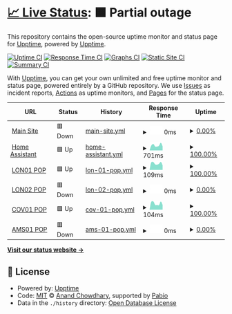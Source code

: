 # [📈 Live Status](https://status.willwilson.uk): <!--live status--> **🟧 Partial outage**

This repository contains the open-source uptime monitor and status page for [Upptime](https://upptime.js.org), powered by [Upptime](https://github.com/upptime/upptime).

[![Uptime CI](https://github.com/thewillwilson/upptime/workflows/Uptime%20CI/badge.svg)](https://github.com/thewillwilson/upptime/actions?query=workflow%3A%22Uptime+CI%22)
[![Response Time CI](https://github.com/thewillwilson/upptime/workflows/Response%20Time%20CI/badge.svg)](https://github.com/thewillwilson/upptime/actions?query=workflow%3A%22Response+Time+CI%22)
[![Graphs CI](https://github.com/thewillwilson/upptime/workflows/Graphs%20CI/badge.svg)](https://github.com/thewillwilson/upptime/actions?query=workflow%3A%22Graphs+CI%22)
[![Static Site CI](https://github.com/thewillwilson/upptime/workflows/Static%20Site%20CI/badge.svg)](https://github.com/thewillwilson/upptime/actions?query=workflow%3A%22Static+Site+CI%22)
[![Summary CI](https://github.com/thewillwilson/upptime/workflows/Summary%20CI/badge.svg)](https://github.com/thewillwilson/upptime/actions?query=workflow%3A%22Summary+CI%22)

With [Upptime](https://upptime.js.org), you can get your own unlimited and free uptime monitor and status page, powered entirely by a GitHub repository. We use [Issues](https://github.com/upptime/upptime/issues) as incident reports, [Actions](https://github.com/thewillwilson/upptime/actions) as uptime monitors, and [Pages](https://status.willwilson.uk) for the status page.

<!--start: status pages-->
<!-- This summary is generated by Upptime (https://github.com/upptime/upptime) -->
<!-- Do not edit this manually, your changes will be overwritten -->
<!-- prettier-ignore -->
| URL | Status | History | Response Time | Uptime |
| --- | ------ | ------- | ------------- | ------ |
| <img alt="" src="https://icons.duckduckgo.com/ip3/willwilson.uk.ico" height="13"> [Main Site](https://willwilson.uk) | 🟥 Down | [main-site.yml](https://github.com/thewillwilson/upptime/commits/HEAD/history/main-site.yml) | <details><summary><img alt="Response time graph" src="./graphs/main-site/response-time-week.png" height="20"> 0ms</summary><br><a href="https://status.willwilson.uk/history/main-site"><img alt="Response time 1208" src="https://img.shields.io/endpoint?url=https%3A%2F%2Fraw.githubusercontent.com%2Fthewillwilson%2Fupptime%2FHEAD%2Fapi%2Fmain-site%2Fresponse-time.json"></a><br><a href="https://status.willwilson.uk/history/main-site"><img alt="24-hour response time 0" src="https://img.shields.io/endpoint?url=https%3A%2F%2Fraw.githubusercontent.com%2Fthewillwilson%2Fupptime%2FHEAD%2Fapi%2Fmain-site%2Fresponse-time-day.json"></a><br><a href="https://status.willwilson.uk/history/main-site"><img alt="7-day response time 0" src="https://img.shields.io/endpoint?url=https%3A%2F%2Fraw.githubusercontent.com%2Fthewillwilson%2Fupptime%2FHEAD%2Fapi%2Fmain-site%2Fresponse-time-week.json"></a><br><a href="https://status.willwilson.uk/history/main-site"><img alt="30-day response time 0" src="https://img.shields.io/endpoint?url=https%3A%2F%2Fraw.githubusercontent.com%2Fthewillwilson%2Fupptime%2FHEAD%2Fapi%2Fmain-site%2Fresponse-time-month.json"></a><br><a href="https://status.willwilson.uk/history/main-site"><img alt="1-year response time 0" src="https://img.shields.io/endpoint?url=https%3A%2F%2Fraw.githubusercontent.com%2Fthewillwilson%2Fupptime%2FHEAD%2Fapi%2Fmain-site%2Fresponse-time-year.json"></a></details> | <details><summary><a href="https://status.willwilson.uk/history/main-site">0.00%</a></summary><a href="https://status.willwilson.uk/history/main-site"><img alt="All-time uptime 23.83%" src="https://img.shields.io/endpoint?url=https%3A%2F%2Fraw.githubusercontent.com%2Fthewillwilson%2Fupptime%2FHEAD%2Fapi%2Fmain-site%2Fuptime.json"></a><br><a href="https://status.willwilson.uk/history/main-site"><img alt="24-hour uptime 0.00%" src="https://img.shields.io/endpoint?url=https%3A%2F%2Fraw.githubusercontent.com%2Fthewillwilson%2Fupptime%2FHEAD%2Fapi%2Fmain-site%2Fuptime-day.json"></a><br><a href="https://status.willwilson.uk/history/main-site"><img alt="7-day uptime 0.00%" src="https://img.shields.io/endpoint?url=https%3A%2F%2Fraw.githubusercontent.com%2Fthewillwilson%2Fupptime%2FHEAD%2Fapi%2Fmain-site%2Fuptime-week.json"></a><br><a href="https://status.willwilson.uk/history/main-site"><img alt="30-day uptime 1.38%" src="https://img.shields.io/endpoint?url=https%3A%2F%2Fraw.githubusercontent.com%2Fthewillwilson%2Fupptime%2FHEAD%2Fapi%2Fmain-site%2Fuptime-month.json"></a><br><a href="https://status.willwilson.uk/history/main-site"><img alt="1-year uptime 0.00%" src="https://img.shields.io/endpoint?url=https%3A%2F%2Fraw.githubusercontent.com%2Fthewillwilson%2Fupptime%2FHEAD%2Fapi%2Fmain-site%2Fuptime-year.json"></a></details>
| <img alt="" src="https://icons.duckduckgo.com/ip3/ha.willwilson.uk.ico" height="13"> [Home Assistant](https://ha.willwilson.uk) | 🟩 Up | [home-assistant.yml](https://github.com/thewillwilson/upptime/commits/HEAD/history/home-assistant.yml) | <details><summary><img alt="Response time graph" src="./graphs/home-assistant/response-time-week.png" height="20"> 701ms</summary><br><a href="https://status.willwilson.uk/history/home-assistant"><img alt="Response time 607" src="https://img.shields.io/endpoint?url=https%3A%2F%2Fraw.githubusercontent.com%2Fthewillwilson%2Fupptime%2FHEAD%2Fapi%2Fhome-assistant%2Fresponse-time.json"></a><br><a href="https://status.willwilson.uk/history/home-assistant"><img alt="24-hour response time 798" src="https://img.shields.io/endpoint?url=https%3A%2F%2Fraw.githubusercontent.com%2Fthewillwilson%2Fupptime%2FHEAD%2Fapi%2Fhome-assistant%2Fresponse-time-day.json"></a><br><a href="https://status.willwilson.uk/history/home-assistant"><img alt="7-day response time 701" src="https://img.shields.io/endpoint?url=https%3A%2F%2Fraw.githubusercontent.com%2Fthewillwilson%2Fupptime%2FHEAD%2Fapi%2Fhome-assistant%2Fresponse-time-week.json"></a><br><a href="https://status.willwilson.uk/history/home-assistant"><img alt="30-day response time 672" src="https://img.shields.io/endpoint?url=https%3A%2F%2Fraw.githubusercontent.com%2Fthewillwilson%2Fupptime%2FHEAD%2Fapi%2Fhome-assistant%2Fresponse-time-month.json"></a><br><a href="https://status.willwilson.uk/history/home-assistant"><img alt="1-year response time 654" src="https://img.shields.io/endpoint?url=https%3A%2F%2Fraw.githubusercontent.com%2Fthewillwilson%2Fupptime%2FHEAD%2Fapi%2Fhome-assistant%2Fresponse-time-year.json"></a></details> | <details><summary><a href="https://status.willwilson.uk/history/home-assistant">100.00%</a></summary><a href="https://status.willwilson.uk/history/home-assistant"><img alt="All-time uptime 98.91%" src="https://img.shields.io/endpoint?url=https%3A%2F%2Fraw.githubusercontent.com%2Fthewillwilson%2Fupptime%2FHEAD%2Fapi%2Fhome-assistant%2Fuptime.json"></a><br><a href="https://status.willwilson.uk/history/home-assistant"><img alt="24-hour uptime 100.00%" src="https://img.shields.io/endpoint?url=https%3A%2F%2Fraw.githubusercontent.com%2Fthewillwilson%2Fupptime%2FHEAD%2Fapi%2Fhome-assistant%2Fuptime-day.json"></a><br><a href="https://status.willwilson.uk/history/home-assistant"><img alt="7-day uptime 100.00%" src="https://img.shields.io/endpoint?url=https%3A%2F%2Fraw.githubusercontent.com%2Fthewillwilson%2Fupptime%2FHEAD%2Fapi%2Fhome-assistant%2Fuptime-week.json"></a><br><a href="https://status.willwilson.uk/history/home-assistant"><img alt="30-day uptime 93.81%" src="https://img.shields.io/endpoint?url=https%3A%2F%2Fraw.githubusercontent.com%2Fthewillwilson%2Fupptime%2FHEAD%2Fapi%2Fhome-assistant%2Fuptime-month.json"></a><br><a href="https://status.willwilson.uk/history/home-assistant"><img alt="1-year uptime 98.61%" src="https://img.shields.io/endpoint?url=https%3A%2F%2Fraw.githubusercontent.com%2Fthewillwilson%2Fupptime%2FHEAD%2Fapi%2Fhome-assistant%2Fuptime-year.json"></a></details>
| <img alt="" src="https://icons.duckduckgo.com/ip3/null.ico" height="13"> [LON01 POP](lon01.pop.as214818.willwilson.uk) | 🟩 Up | [lon-01-pop.yml](https://github.com/thewillwilson/upptime/commits/HEAD/history/lon-01-pop.yml) | <details><summary><img alt="Response time graph" src="./graphs/lon-01-pop/response-time-week.png" height="20"> 109ms</summary><br><a href="https://status.willwilson.uk/history/lon-01-pop"><img alt="Response time 116" src="https://img.shields.io/endpoint?url=https%3A%2F%2Fraw.githubusercontent.com%2Fthewillwilson%2Fupptime%2FHEAD%2Fapi%2Flon-01-pop%2Fresponse-time.json"></a><br><a href="https://status.willwilson.uk/history/lon-01-pop"><img alt="24-hour response time 92" src="https://img.shields.io/endpoint?url=https%3A%2F%2Fraw.githubusercontent.com%2Fthewillwilson%2Fupptime%2FHEAD%2Fapi%2Flon-01-pop%2Fresponse-time-day.json"></a><br><a href="https://status.willwilson.uk/history/lon-01-pop"><img alt="7-day response time 109" src="https://img.shields.io/endpoint?url=https%3A%2F%2Fraw.githubusercontent.com%2Fthewillwilson%2Fupptime%2FHEAD%2Fapi%2Flon-01-pop%2Fresponse-time-week.json"></a><br><a href="https://status.willwilson.uk/history/lon-01-pop"><img alt="30-day response time 105" src="https://img.shields.io/endpoint?url=https%3A%2F%2Fraw.githubusercontent.com%2Fthewillwilson%2Fupptime%2FHEAD%2Fapi%2Flon-01-pop%2Fresponse-time-month.json"></a><br><a href="https://status.willwilson.uk/history/lon-01-pop"><img alt="1-year response time 116" src="https://img.shields.io/endpoint?url=https%3A%2F%2Fraw.githubusercontent.com%2Fthewillwilson%2Fupptime%2FHEAD%2Fapi%2Flon-01-pop%2Fresponse-time-year.json"></a></details> | <details><summary><a href="https://status.willwilson.uk/history/lon-01-pop">100.00%</a></summary><a href="https://status.willwilson.uk/history/lon-01-pop"><img alt="All-time uptime 100.00%" src="https://img.shields.io/endpoint?url=https%3A%2F%2Fraw.githubusercontent.com%2Fthewillwilson%2Fupptime%2FHEAD%2Fapi%2Flon-01-pop%2Fuptime.json"></a><br><a href="https://status.willwilson.uk/history/lon-01-pop"><img alt="24-hour uptime 100.00%" src="https://img.shields.io/endpoint?url=https%3A%2F%2Fraw.githubusercontent.com%2Fthewillwilson%2Fupptime%2FHEAD%2Fapi%2Flon-01-pop%2Fuptime-day.json"></a><br><a href="https://status.willwilson.uk/history/lon-01-pop"><img alt="7-day uptime 100.00%" src="https://img.shields.io/endpoint?url=https%3A%2F%2Fraw.githubusercontent.com%2Fthewillwilson%2Fupptime%2FHEAD%2Fapi%2Flon-01-pop%2Fuptime-week.json"></a><br><a href="https://status.willwilson.uk/history/lon-01-pop"><img alt="30-day uptime 100.00%" src="https://img.shields.io/endpoint?url=https%3A%2F%2Fraw.githubusercontent.com%2Fthewillwilson%2Fupptime%2FHEAD%2Fapi%2Flon-01-pop%2Fuptime-month.json"></a><br><a href="https://status.willwilson.uk/history/lon-01-pop"><img alt="1-year uptime 100.00%" src="https://img.shields.io/endpoint?url=https%3A%2F%2Fraw.githubusercontent.com%2Fthewillwilson%2Fupptime%2FHEAD%2Fapi%2Flon-01-pop%2Fuptime-year.json"></a></details>
| <img alt="" src="https://icons.duckduckgo.com/ip3/null.ico" height="13"> [LON02 POP](lon02.pop.as214818.willwilson.uk) | 🟥 Down | [lon-02-pop.yml](https://github.com/thewillwilson/upptime/commits/HEAD/history/lon-02-pop.yml) | <details><summary><img alt="Response time graph" src="./graphs/lon-02-pop/response-time-week.png" height="20"> 0ms</summary><br><a href="https://status.willwilson.uk/history/lon-02-pop"><img alt="Response time 116" src="https://img.shields.io/endpoint?url=https%3A%2F%2Fraw.githubusercontent.com%2Fthewillwilson%2Fupptime%2FHEAD%2Fapi%2Flon-02-pop%2Fresponse-time.json"></a><br><a href="https://status.willwilson.uk/history/lon-02-pop"><img alt="24-hour response time 0" src="https://img.shields.io/endpoint?url=https%3A%2F%2Fraw.githubusercontent.com%2Fthewillwilson%2Fupptime%2FHEAD%2Fapi%2Flon-02-pop%2Fresponse-time-day.json"></a><br><a href="https://status.willwilson.uk/history/lon-02-pop"><img alt="7-day response time 0" src="https://img.shields.io/endpoint?url=https%3A%2F%2Fraw.githubusercontent.com%2Fthewillwilson%2Fupptime%2FHEAD%2Fapi%2Flon-02-pop%2Fresponse-time-week.json"></a><br><a href="https://status.willwilson.uk/history/lon-02-pop"><img alt="30-day response time 0" src="https://img.shields.io/endpoint?url=https%3A%2F%2Fraw.githubusercontent.com%2Fthewillwilson%2Fupptime%2FHEAD%2Fapi%2Flon-02-pop%2Fresponse-time-month.json"></a><br><a href="https://status.willwilson.uk/history/lon-02-pop"><img alt="1-year response time 116" src="https://img.shields.io/endpoint?url=https%3A%2F%2Fraw.githubusercontent.com%2Fthewillwilson%2Fupptime%2FHEAD%2Fapi%2Flon-02-pop%2Fresponse-time-year.json"></a></details> | <details><summary><a href="https://status.willwilson.uk/history/lon-02-pop">0.00%</a></summary><a href="https://status.willwilson.uk/history/lon-02-pop"><img alt="All-time uptime 29.53%" src="https://img.shields.io/endpoint?url=https%3A%2F%2Fraw.githubusercontent.com%2Fthewillwilson%2Fupptime%2FHEAD%2Fapi%2Flon-02-pop%2Fuptime.json"></a><br><a href="https://status.willwilson.uk/history/lon-02-pop"><img alt="24-hour uptime 0.00%" src="https://img.shields.io/endpoint?url=https%3A%2F%2Fraw.githubusercontent.com%2Fthewillwilson%2Fupptime%2FHEAD%2Fapi%2Flon-02-pop%2Fuptime-day.json"></a><br><a href="https://status.willwilson.uk/history/lon-02-pop"><img alt="7-day uptime 0.00%" src="https://img.shields.io/endpoint?url=https%3A%2F%2Fraw.githubusercontent.com%2Fthewillwilson%2Fupptime%2FHEAD%2Fapi%2Flon-02-pop%2Fuptime-week.json"></a><br><a href="https://status.willwilson.uk/history/lon-02-pop"><img alt="30-day uptime 1.38%" src="https://img.shields.io/endpoint?url=https%3A%2F%2Fraw.githubusercontent.com%2Fthewillwilson%2Fupptime%2FHEAD%2Fapi%2Flon-02-pop%2Fuptime-month.json"></a><br><a href="https://status.willwilson.uk/history/lon-02-pop"><img alt="1-year uptime 29.53%" src="https://img.shields.io/endpoint?url=https%3A%2F%2Fraw.githubusercontent.com%2Fthewillwilson%2Fupptime%2FHEAD%2Fapi%2Flon-02-pop%2Fuptime-year.json"></a></details>
| <img alt="" src="https://icons.duckduckgo.com/ip3/null.ico" height="13"> [COV01 POP](cov01.pop.as214818.willwilson.uk) | 🟩 Up | [cov-01-pop.yml](https://github.com/thewillwilson/upptime/commits/HEAD/history/cov-01-pop.yml) | <details><summary><img alt="Response time graph" src="./graphs/cov-01-pop/response-time-week.png" height="20"> 104ms</summary><br><a href="https://status.willwilson.uk/history/cov-01-pop"><img alt="Response time 107" src="https://img.shields.io/endpoint?url=https%3A%2F%2Fraw.githubusercontent.com%2Fthewillwilson%2Fupptime%2FHEAD%2Fapi%2Fcov-01-pop%2Fresponse-time.json"></a><br><a href="https://status.willwilson.uk/history/cov-01-pop"><img alt="24-hour response time 97" src="https://img.shields.io/endpoint?url=https%3A%2F%2Fraw.githubusercontent.com%2Fthewillwilson%2Fupptime%2FHEAD%2Fapi%2Fcov-01-pop%2Fresponse-time-day.json"></a><br><a href="https://status.willwilson.uk/history/cov-01-pop"><img alt="7-day response time 104" src="https://img.shields.io/endpoint?url=https%3A%2F%2Fraw.githubusercontent.com%2Fthewillwilson%2Fupptime%2FHEAD%2Fapi%2Fcov-01-pop%2Fresponse-time-week.json"></a><br><a href="https://status.willwilson.uk/history/cov-01-pop"><img alt="30-day response time 103" src="https://img.shields.io/endpoint?url=https%3A%2F%2Fraw.githubusercontent.com%2Fthewillwilson%2Fupptime%2FHEAD%2Fapi%2Fcov-01-pop%2Fresponse-time-month.json"></a><br><a href="https://status.willwilson.uk/history/cov-01-pop"><img alt="1-year response time 107" src="https://img.shields.io/endpoint?url=https%3A%2F%2Fraw.githubusercontent.com%2Fthewillwilson%2Fupptime%2FHEAD%2Fapi%2Fcov-01-pop%2Fresponse-time-year.json"></a></details> | <details><summary><a href="https://status.willwilson.uk/history/cov-01-pop">100.00%</a></summary><a href="https://status.willwilson.uk/history/cov-01-pop"><img alt="All-time uptime 99.99%" src="https://img.shields.io/endpoint?url=https%3A%2F%2Fraw.githubusercontent.com%2Fthewillwilson%2Fupptime%2FHEAD%2Fapi%2Fcov-01-pop%2Fuptime.json"></a><br><a href="https://status.willwilson.uk/history/cov-01-pop"><img alt="24-hour uptime 100.00%" src="https://img.shields.io/endpoint?url=https%3A%2F%2Fraw.githubusercontent.com%2Fthewillwilson%2Fupptime%2FHEAD%2Fapi%2Fcov-01-pop%2Fuptime-day.json"></a><br><a href="https://status.willwilson.uk/history/cov-01-pop"><img alt="7-day uptime 100.00%" src="https://img.shields.io/endpoint?url=https%3A%2F%2Fraw.githubusercontent.com%2Fthewillwilson%2Fupptime%2FHEAD%2Fapi%2Fcov-01-pop%2Fuptime-week.json"></a><br><a href="https://status.willwilson.uk/history/cov-01-pop"><img alt="30-day uptime 100.00%" src="https://img.shields.io/endpoint?url=https%3A%2F%2Fraw.githubusercontent.com%2Fthewillwilson%2Fupptime%2FHEAD%2Fapi%2Fcov-01-pop%2Fuptime-month.json"></a><br><a href="https://status.willwilson.uk/history/cov-01-pop"><img alt="1-year uptime 99.99%" src="https://img.shields.io/endpoint?url=https%3A%2F%2Fraw.githubusercontent.com%2Fthewillwilson%2Fupptime%2FHEAD%2Fapi%2Fcov-01-pop%2Fuptime-year.json"></a></details>
| <img alt="" src="https://icons.duckduckgo.com/ip3/null.ico" height="13"> [AMS01 POP](ams01.pop.as214818.willwilson.uk) | 🟥 Down | [ams-01-pop.yml](https://github.com/thewillwilson/upptime/commits/HEAD/history/ams-01-pop.yml) | <details><summary><img alt="Response time graph" src="./graphs/ams-01-pop/response-time-week.png" height="20"> 0ms</summary><br><a href="https://status.willwilson.uk/history/ams-01-pop"><img alt="Response time 0" src="https://img.shields.io/endpoint?url=https%3A%2F%2Fraw.githubusercontent.com%2Fthewillwilson%2Fupptime%2FHEAD%2Fapi%2Fams-01-pop%2Fresponse-time.json"></a><br><a href="https://status.willwilson.uk/history/ams-01-pop"><img alt="24-hour response time 0" src="https://img.shields.io/endpoint?url=https%3A%2F%2Fraw.githubusercontent.com%2Fthewillwilson%2Fupptime%2FHEAD%2Fapi%2Fams-01-pop%2Fresponse-time-day.json"></a><br><a href="https://status.willwilson.uk/history/ams-01-pop"><img alt="7-day response time 0" src="https://img.shields.io/endpoint?url=https%3A%2F%2Fraw.githubusercontent.com%2Fthewillwilson%2Fupptime%2FHEAD%2Fapi%2Fams-01-pop%2Fresponse-time-week.json"></a><br><a href="https://status.willwilson.uk/history/ams-01-pop"><img alt="30-day response time 0" src="https://img.shields.io/endpoint?url=https%3A%2F%2Fraw.githubusercontent.com%2Fthewillwilson%2Fupptime%2FHEAD%2Fapi%2Fams-01-pop%2Fresponse-time-month.json"></a><br><a href="https://status.willwilson.uk/history/ams-01-pop"><img alt="1-year response time 0" src="https://img.shields.io/endpoint?url=https%3A%2F%2Fraw.githubusercontent.com%2Fthewillwilson%2Fupptime%2FHEAD%2Fapi%2Fams-01-pop%2Fresponse-time-year.json"></a></details> | <details><summary><a href="https://status.willwilson.uk/history/ams-01-pop">0.00%</a></summary><a href="https://status.willwilson.uk/history/ams-01-pop"><img alt="All-time uptime 0.00%" src="https://img.shields.io/endpoint?url=https%3A%2F%2Fraw.githubusercontent.com%2Fthewillwilson%2Fupptime%2FHEAD%2Fapi%2Fams-01-pop%2Fuptime.json"></a><br><a href="https://status.willwilson.uk/history/ams-01-pop"><img alt="24-hour uptime 0.00%" src="https://img.shields.io/endpoint?url=https%3A%2F%2Fraw.githubusercontent.com%2Fthewillwilson%2Fupptime%2FHEAD%2Fapi%2Fams-01-pop%2Fuptime-day.json"></a><br><a href="https://status.willwilson.uk/history/ams-01-pop"><img alt="7-day uptime 0.00%" src="https://img.shields.io/endpoint?url=https%3A%2F%2Fraw.githubusercontent.com%2Fthewillwilson%2Fupptime%2FHEAD%2Fapi%2Fams-01-pop%2Fuptime-week.json"></a><br><a href="https://status.willwilson.uk/history/ams-01-pop"><img alt="30-day uptime 0.00%" src="https://img.shields.io/endpoint?url=https%3A%2F%2Fraw.githubusercontent.com%2Fthewillwilson%2Fupptime%2FHEAD%2Fapi%2Fams-01-pop%2Fuptime-month.json"></a><br><a href="https://status.willwilson.uk/history/ams-01-pop"><img alt="1-year uptime 0.00%" src="https://img.shields.io/endpoint?url=https%3A%2F%2Fraw.githubusercontent.com%2Fthewillwilson%2Fupptime%2FHEAD%2Fapi%2Fams-01-pop%2Fuptime-year.json"></a></details>

<!--end: status pages-->

[**Visit our status website →**](https://status.willwilson.uk)

## 📄 License

- Powered by: [Upptime](https://github.com/upptime/upptime)
- Code: [MIT](./LICENSE) © [Anand Chowdhary](https://anandchowdhary.com), supported by [Pabio](https://pabio.com)
- Data in the `./history` directory: [Open Database License](https://opendatacommons.org/licenses/odbl/1-0/)
